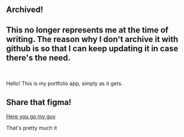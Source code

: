 ## Archived!
This no longer represents me at the time of writing.
The reason why I don't archive it with github is so that I can keep updating it in case there's the need.
---

<br/>


Hello! This is my portfolio app, simply as it gets.

## Share that figma!

[Here you go my guy](https://www.figma.com/community/file/1238600857435488558)

That's pretty much it
